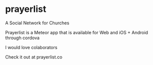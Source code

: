 # prayerlist
A Social Network for Churches

Prayerlist is a Meteor app that is available for Web and iOS + Android through cordova

I would love colaborators

Check it out at prayerlist.co
